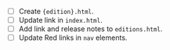 - [ ] Create `{edition}.html`.
- [ ] Update link in `index.html`.
- [ ] Add link and release notes to `editions.html`.
- [ ] Update Red links in `nav` elements.
